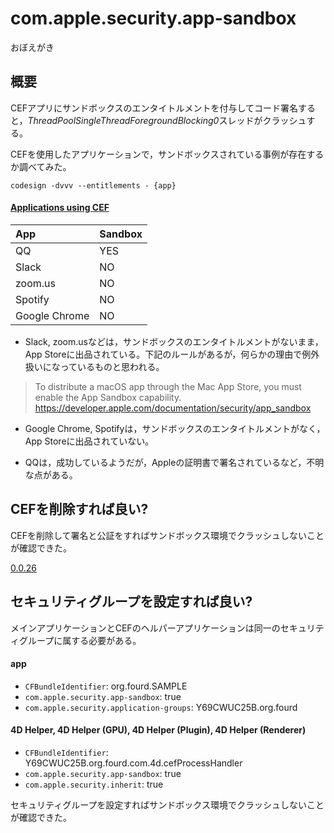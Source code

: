 # com.apple.security.app-sandbox
おぼえがき

## 概要

CEFアプリにサンドボックスのエンタイトルメントを付与してコード署名すると，*ThreadPoolSingleThreadForegroundBlocking0*スレッドがクラッシュする。

CEFを使用したアプリケーションで，サンドボックスされている事例が存在するか調べてみた。

```
codesign -dvvv --entitlements - {app}
```

#### [Applications using CEF](https://en.wikipedia.org/wiki/Chromium_Embedded_Framework#Applications_using_CEF)

|App|Sandbox|
|:-|:-|
|QQ|YES|
|Slack|NO|
|zoom.us|NO|
|Spotify|NO|
|Google Chrome|NO|

* Slack, zoom.usなどは，サンドボックスのエンタイトルメントがないまま，App Storeに出品されている。下記のルールがあるが，何らかの理由で例外扱いになっているものと思われる。

> To distribute a macOS app through the Mac App Store, you must enable the App Sandbox capability.
https://developer.apple.com/documentation/security/app_sandbox

* Google Chrome, Spotifyは，サンドボックスのエンタイトルメントがなく，App Storeに出品されていない。

* QQは，成功しているようだが，Appleの証明書で署名されているなど，不明な点がある。

## CEFを削除すれば良い?

CEFを削除して署名と公証をすればサンドボックス環境でクラッシュしないことが確認できた。

[0.0.26](https://github.com/miyako/4d-tutorial-deployment/releases/tag/0.0.26)

## セキュリティグループを設定すれば良い?

メインアプリケーションとCEFのヘルパーアプリケーションは同一のセキュリティグループに属する必要がある。

#### app

* `CFBundleIdentifier`: org.fourd.SAMPLE
* `com.apple.security.app-sandbox`: true
* `com.apple.security.application-groups`: Y69CWUC25B.org.fourd

#### 4D Helper, 4D Helper (GPU), 4D Helper (Plugin), 4D Helper (Renderer)

* `CFBundleIdentifier`: Y69CWUC25B.org.fourd.com.4d.cefProcessHandler
* `com.apple.security.app-sandbox`: true
* `com.apple.security.inherit`: true

セキュリティグループを設定すればサンドボックス環境でクラッシュしないことが確認できた。
